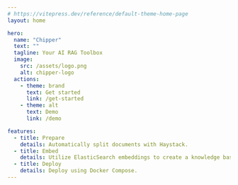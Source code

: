 ```yaml
---
# https://vitepress.dev/reference/default-theme-home-page
layout: home

hero:
  name: "Chipper"
  text: ""
  tagline: Your AI RAG Toolbox
  image:
    src: /assets/logo.png
    alt: chipper-logo
  actions:
    - theme: brand
      text: Get started
      link: /get-started
    - theme: alt
      text: Demo
      link: /demo

features:
  - title: Prepare
    details: Automatically split documents with Haystack.
  - title: Embed
    details: Utilize ElasticSearch embeddings to create a knowledge base.
  - title: Deploy
    details: Deploy using Docker Compose.
---
```

